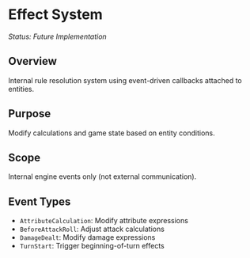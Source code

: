 # Effect System

*Status: Future Implementation*

## Overview

Internal rule resolution system using event-driven callbacks attached to entities.

## Purpose

Modify calculations and game state based on entity conditions.

## Scope

Internal engine events only (not external communication).

## Event Types

- `AttributeCalculation`: Modify attribute expressions
- `BeforeAttackRoll`: Adjust attack calculations
- `DamageDealt`: Modify damage expressions
- `TurnStart`: Trigger beginning-of-turn effects
